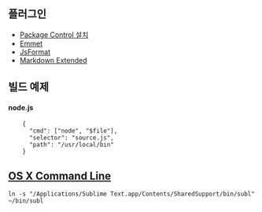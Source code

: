 ## 플러그인
- [Package Control 설치](https://packagecontrol.io/installation)
- [Emmet](https://github.com/sergeche/emmet-sublime)
- [JsFormat](https://github.com/jdc0589/JsFormat)
- [Markdown Extended](https://github.com/jonschlinkert/sublime-markdown-extended)

## 빌드 예제
#### node.js
```
    {
      "cmd": ["node", "$file"],
      "selector": "source.js",
      "path": "/usr/local/bin"
    }
```
    
## [OS X Command Line](http://www.sublimetext.com/docs/3/osx_command_line.html)

    ln -s "/Applications/Sublime Text.app/Contents/SharedSupport/bin/subl" ~/bin/subl